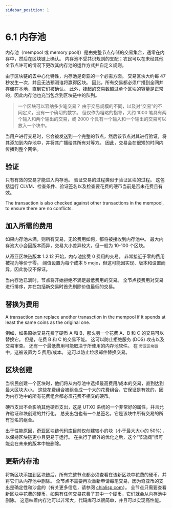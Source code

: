 ```yaml
---
sidebar_position: 1
---
```


# 6.1 内存池

内存池（mempool 或 memory pool)）是由完整节点存储的交易集合，通常在内存中，然后在区块链上确认。 内存池不受共识规则的支配；农民可以在未经其他全节点许可的情况下更改其内存池的运作方式并自定义规则。

由于区块链的去中心化特性，内存池是奇亚的一个必需方面。 交易区块大约每 47 秒发生一次，并且无法预测谁将赢得区块。 因此，所有交易都必须广播到全网并存储在本地，直到它们被确认。 此外，挂起的交易数超过单个区块的容量是正常的，因此内存池也充当包含到区块链中的队列。

> 一个区块可以容纳多少笔交易？ 由于交易规模的不同，以及对“交易”的不同定义，没有一个确切的数字。 但仅作为粗略的指导，大约 1000 笔具有两个输入和两个输出的交易，或 2000 个具有一个输入和一个输出的交易可以放入一个块中。

当用户进行交易时，它会被发送到一个完整的节点，然后该节点对其进行验证，将其添加到内存池中，并将其广播给其所有对等方。 因此，交易会在很短的时间内传播到整个网络。

## 验证

只有有效的交易才能进入内存池。 验证交易的过程类似于验证区块的过程。 这包括运行 CLVM、检查条件、验证签名以及检查要花费的硬币当前是否未花费且有效。

The transaction is also checked against other transactions in the mempool, to ensure there are no conflicts.

## 加入所需的费用

如果内存池未满，则所有交易，无论费用如何，都将被接收到内存池中。 最大内存池大小会因版本而异，交易大小差异较大，但一般为 10-100 个区块。

从奇亚区块链版本 1.2.12 开始，内存池接受 0 费用的交易。 非常接近于零的费用被视为等价于零。 阈值设置为每个成本 5 mojo，但这可能因实现、版本和设置而异，因此协议不保证。

当内存池已满时，节点将开始拒绝不满足最低费用的交易。 全节点按费用对交易进行排序，并在包括新交易时首先剔除价值最低的交易。

## 替换为费用

A transaction can replace another tranasction in the mempool if it spends at least the same coins as the original one.

例如，如果原始交易花费了硬币 A 和 B，那么另一个花费 A、B 和 C 的交易可以替换它。 但是，花费 B 和 C 的交易不能。 这可以防止拒绝服务 (DOS) 攻击以及交易审查。 还有一个最低费用可能取决于所使用的内存池软件。 在 `奇亚区块链` 中，这被设置为 5 费用/成本。 这可以防止垃圾邮件替换交易。

## 区块创建

当农民创建一个区块时，他们将从内存池中选择最高费用/成本的交易，直到达到最大区块大小。 这些花费组合被组合成一个大的花费组合，它保证是有效的，因为内存池中的所有花费组合都必须花费不相交的硬币。

硬币支出不会影响其他硬币支出，这是 UTXO 系统的一个非常好的属性，并且允许验证和块创建的并行化。 总支出包也有一个总签名，它是该块中所有交易的所有签名的组合。

出于性能原因，奇亚区块链代码库目前仅创建较小的块（小于最大大小的 50%），以保持区块链更小且更易于运行。 在执行了额外的优化之后，这个“节流阀”很可能会在未来的版本中被删除。

## 更新内存池

将新区块添加到区块链后，所有完整节点都必须查看在该新区块中花费的硬币，并将它们从内存池中删除。 全节点不需要再次重新申请每笔交易，因为奇亚币的支出是确定性和沙盒的（有关更多信息，请参阅 [chialisp.com](https://chialisp.com)）。 全节点只需要查看新区块中花费的硬币，如果有任何交易花费了其中一个硬币，它们就会从内存池中删除。 这意味着内存池可以非常大，代码库可以很简单，并且可以实现高性能。
